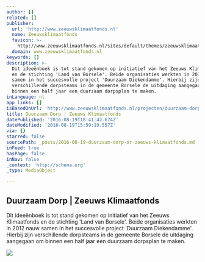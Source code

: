 ```yaml
---
author: []
related: []
publisher:
  url: 'http://www.zeeuwsklimaatfonds.nl'
  name: Zeeuwsklimaatfonds
  favicon: >-
    http://www.zeeuwsklimaatfonds.nl/sites/default/themes/zeeuwsklimaatfonds/favicon.ico
  domain: www.zeeuwsklimaatfonds.nl
keywords: []
description: >-
  Dit ideeënboek is tot stand gekomen op initiatief van het Zeeuws Klimaatfonds
  en de stichting 'Land van Borsele'. Beide organisaties werkten in 2012 nauw
  samen in het succesvolle project 'Duurzaam Diekendamme'. Hierbij zijn
  verschillende dorpsteams in de gemeente Borsele de uitdaging aangegaan om
  binnen een half jaar een duurzaam dorpsplan te maken.
inLanguage: nl
app_links: []
isBasedOnUrl: 'http://www.zeeuwsklimaatfonds.nl/projecten/duurzaam-dorp'
title: Duurzaam Dorp | Zeeuws Klimaatfonds
datePublished: '2016-08-19T18:41:42.674Z'
dateModified: '2016-08-19T15:59:19.557Z'
via: {}
starred: false
sourcePath: _posts/2016-08-19-duurzaam-dorp-or-zeeuws-klimaatfonds.md
inFeed: true
hasPage: false
inNav: false
_context: 'http://schema.org'
_type: MediaObject

---
```

<article style=""><h1>Duurzaam Dorp | Zeeuws Klimaatfonds</h1><p>Dit ideeënboek is tot stand gekomen op initiatief van het Zeeuws Klimaatfonds en de stichting 'Land van Borsele'. Beide organisaties werkten in 2012 nauw samen in het succesvolle project 'Duurzaam Diekendamme'. Hierbij zijn verschillende dorpsteams in de gemeente Borsele de uitdaging aangegaan om binnen een half jaar een duurzaam dorpsplan te maken.</p><img src="http://www.zeeuwsklimaatfonds.nl/sites/default/files/INTERREG_IVB_NWE_logo_250.jpg" /></article>